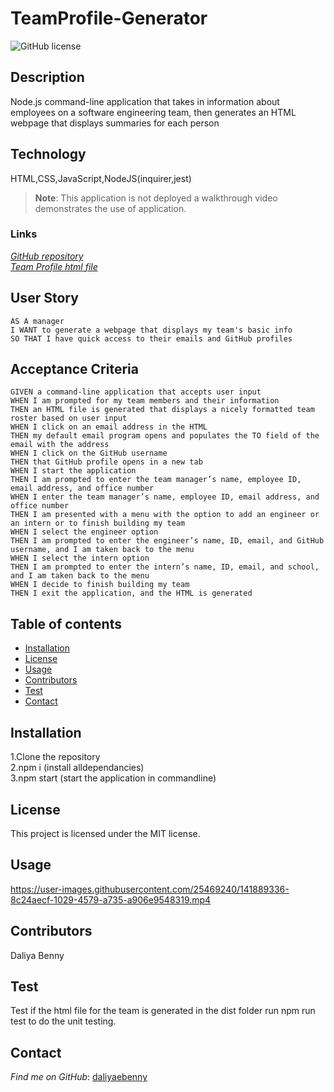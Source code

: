 # TeamProfile-Generator

  ![GitHub license](https://img.shields.io/badge/license-MIT-blue.svg) 

  ## Description 
  Node.js command-line application that takes in information about employees on a software engineering team, then generates an HTML webpage that displays summaries for each person
  ## Technology
  HTML,CSS,JavaScript,NodeJS(inquirer,jest)
   > **Note**: This application is not deployed a walkthrough video demonstrates the use of application.
  ### Links 
   [*GitHub repository*](https://github.com/daliyaebenny/TeamProfile-Generator.git)     
   [*Team Profile html file*](https://github.com/daliyaebenny/TeamProfile-Generator/tree/main/dist) 
  ## User Story

    AS A manager
    I WANT to generate a webpage that displays my team's basic info
    SO THAT I have quick access to their emails and GitHub profiles

 ## Acceptance Criteria 

    GIVEN a command-line application that accepts user input
    WHEN I am prompted for my team members and their information
    THEN an HTML file is generated that displays a nicely formatted team roster based on user input
    WHEN I click on an email address in the HTML
    THEN my default email program opens and populates the TO field of the email with the address
    WHEN I click on the GitHub username
    THEN that GitHub profile opens in a new tab
    WHEN I start the application
    THEN I am prompted to enter the team manager’s name, employee ID, email address, and office number
    WHEN I enter the team manager’s name, employee ID, email address, and office number
    THEN I am presented with a menu with the option to add an engineer or an intern or to finish building my team
    WHEN I select the engineer option
    THEN I am prompted to enter the engineer’s name, ID, email, and GitHub username, and I am taken back to the menu
    WHEN I select the intern option
    THEN I am prompted to enter the intern’s name, ID, email, and school, and I am taken back to the menu
    WHEN I decide to finish building my team
    THEN I exit the application, and the HTML is generated

   
   ## Table of contents 

   * [Installation](#installation) 
   * [License](#license)    
   * [Usage](#usage)    
   * [Contributors](#contributors)    
   * [Test](#test)  
   * [Contact](#contact)

  ## Installation
  1.Clone the repository     
  2.npm i (install alldependancies)    
  3.npm start (start the application in commandline)    
  ## License
  This project is licensed under the MIT license.
  ## Usage

https://user-images.githubusercontent.com/25469240/141889336-8c24aecf-1029-4579-a735-a906e9548319.mp4


      
  ## Contributors
  Daliya Benny    
  ## Test
  Test if the html file for the team is generated in the dist folder
  run npm run test to do the unit testing.
  
  ## Contact
  *Find me on GitHub*: [daliyaebenny](https://github.com/daliyaebenny)    
  
  
